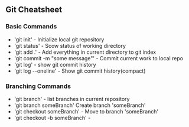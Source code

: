 ## Git Cheatsheet

### Basic Commands
* 'git init' - Initialize local git repository
* 'git status' - Scow status of working directory
* 'git add .' - Add everything in current directory to git index
* 'git commit -m "some message"' - Commit current work to local repo
* 'git log' - show git commit history
* 'git log --oneline' - Show git commit history(compact)

### Branching Commands
* 'git branch' - list branches in current repository
* 'git branch someBranch' Create branch 'someBranch'
* 'git checkout someBranch' - Move to branch 'someBranch'
* 'git checkout -b someBranch' - 
